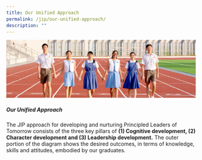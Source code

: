 ```yaml
---
title: Our Unified Approach
permalink: /jip/our-unified-approach/
description: ""
---
```

![](/images/01%20Banner%20Photos/03%20subpage%20JIP.jpg)

##### **Our Unified Approach**

The JIP approach for developing and nurturing Principled Leaders of Tomorrow consists of the three key pillars of **(1) Cognitive development, (2) Character development and (3) Leadership development.** The outer portion of the diagram shows the desired outcomes, in terms of  knowledge, skills and attitudes, embodied by our graduates.

